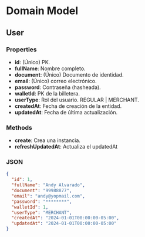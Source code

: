 # Domain Model

## User

### Properties

- **id**: (Único) PK.
- **fullName**: Nombre completo.
- **document**: (Único) Documento de identidad.
- **email**: (Único) correo electrónico.
- **password**: Contraseña (hasheada).
- **walletId**: PK de la billetera.
- **userType**: Rol del usuario. REGULAR | MERCHANT.
- **createdAt**: Fecha de creación de la entidad.
- **updatedAt**: Fecha de última actualización.

### Methods
- **create**: Crea una instancia.
- **refreshUpdatedAt**: Actualiza el updatedAt
### JSON

```json
{
  "id": 1,
  "fullName": "Andy Alvarado",
  "document": "99988877",
  "email": "andy@yopmail.com",
  "password": "********",
  "walletId": 1,
  "userType": "MERCHANT",
  "createdAt": "2024-01-01T00:00:00-05:00",
  "updatedAt": "2024-01-01T00:00:00-05:00"
}
```